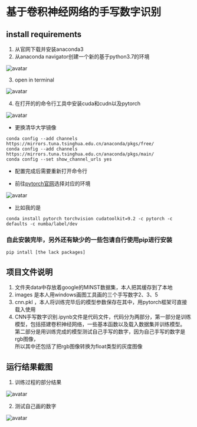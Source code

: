 # 基于卷积神经网络的手写数字识别
## install requirements
1. 从官网下载并安装anaconda3
2. 从anaconda navigator创建一个新的基于python3.7的环境

![avatar](https://github.com/zhangzibao/CNN_Recognize_HandWriteNumber/blob/master/statement/anaconda3.png)

3. open in terminal

![avatar](https://github.com/zhangzibao/CNN_Recognize_HandWriteNumber/blob/master/statement/terminal.png)

4. 在打开的的命令行工具中安装cuda和cudn以及pytorch

![avatar](http://github.com/zhangzibao/CNN_Recognize_HandWriteNumber/blob/master/statement/windows.png)

* 更换清华大学镜像

```
conda config --add channels https://mirrors.tuna.tsinghua.edu.cn/anaconda/pkgs/free/
conda config --add channels https://mirrors.tuna.tsinghua.edu.cn/anaconda/pkgs/main/
conda config --set show_channel_urls yes
```
* 配置完成后需要重新打开命令行

* 前往[pytorch官网](http://pytorch.org/get-started/locally/ "标题")选择对应的环境

![avatar](http://github.com/zhangzibao/CNN_Recognize_HandWriteNumber/blob/master/statement/statement/pytorch.png)

* 比如我的是
```
conda install pytorch torchvision cudatoolkit=9.2 -c pytorch -c defaults -c numba/label/dev
```
### 自此安装完毕，另外还有缺少的一些包请自行使用pip进行安装
```
pip intall [the lack packages]
```
## 项目文件说明
1. 文件夹data中存放着google的MINST数据集，本人把其缓存到了本地
2. images 是本人用windows画图工具画的三个手写数字2、3、5
3. cnn.pkl ，本人将训练完毕后的模型参数保存在其中，用pytorch框架可直接载入使用
4. CNN手写数字识别.ipynb文件是代码文件，代码分为两部分，第一部分是训练模型，包括搭建卷积神经网络，一些基本函数以及载入数据集并训练模型。\
第二部分是用训练完成的模型测试自己手写的数字，因为自己手写的数字是rgb图像，\
所以其中还包括了把rgb图像转换为float类型的灰度图像

## 运行结果截图
1. 训练过程的部分结果

![avatar](https://github.com/zhangzibao/CNN_Recognize_HandWriteNumber/blob/master/statement/statement/out1.png)

2. 测试自己画的数字

![avatar](https://github.com/zhangzibao/CNN_Recognize_HandWriteNumber/blob/master/statement/statement/mytest.png)

